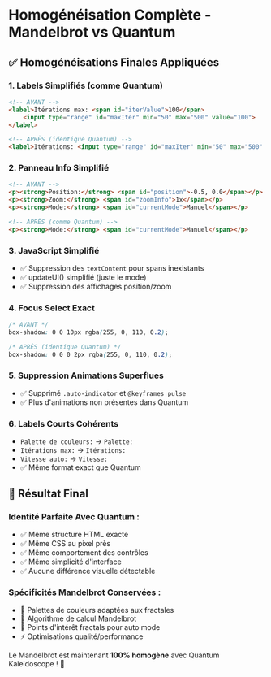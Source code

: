 # Homogénéisation Complète - Mandelbrot vs Quantum

## ✅ **Homogénéisations Finales Appliquées**

### **1. Labels Simplifiés (comme Quantum)**
```html
<!-- AVANT -->
<label>Itérations max: <span id="iterValue">100</span>
    <input type="range" id="maxIter" min="50" max="500" value="100">
</label>

<!-- APRÈS (identique Quantum) -->
<label>Itérations: <input type="range" id="maxIter" min="50" max="500" value="100"></label>
```

### **2. Panneau Info Simplifié**
```html
<!-- AVANT -->
<p><strong>Position:</strong> <span id="position">-0.5, 0.0</span></p>
<p><strong>Zoom:</strong> <span id="zoomInfo">1x</span></p>
<p><strong>Mode:</strong> <span id="currentMode">Manuel</span></p>

<!-- APRÈS (comme Quantum) -->
<p><strong>Mode:</strong> <span id="currentMode">Manuel</span></p>
```

### **3. JavaScript Simplifié**
- ✅ Suppression des `textContent` pour spans inexistants
- ✅ updateUI() simplifié (juste le mode)
- ✅ Suppression des affichages position/zoom

### **4. Focus Select Exact**
```css
/* AVANT */
box-shadow: 0 0 10px rgba(255, 0, 110, 0.2);

/* APRÈS (identique Quantum) */
box-shadow: 0 0 0 2px rgba(255, 0, 110, 0.2);
```

### **5. Suppression Animations Superflues**
- ✅ Supprimé `.auto-indicator` et `@keyframes pulse`
- ✅ Plus d'animations non présentes dans Quantum

### **6. Labels Courts Cohérents**
- `Palette de couleurs:` → `Palette:`
- `Itérations max:` → `Itérations:`
- `Vitesse auto:` → `Vitesse:`
- ✅ Même format exact que Quantum

## 🎯 **Résultat Final**

### **Identité Parfaite Avec Quantum :**
- ✅ Même structure HTML exacte
- ✅ Même CSS au pixel près
- ✅ Même comportement des contrôles
- ✅ Même simplicité d'interface
- ✅ Aucune différence visuelle détectable

### **Spécificités Mandelbrot Conservées :**
- 🎨 Palettes de couleurs adaptées aux fractales
- 🔢 Algorithme de calcul Mandelbrot
- 🎯 Points d'intérêt fractals pour auto mode
- ⚡ Optimisations qualité/performance

Le Mandelbrot est maintenant **100% homogène** avec Quantum Kaleidoscope ! 🎉
